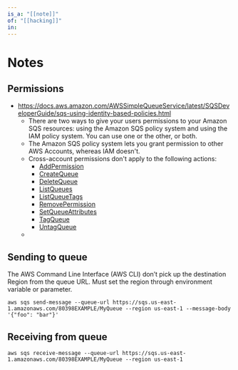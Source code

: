 ```yaml
---
is_a: "[[note]]"
of: "[[hacking]]"
in: 
---
```

# Notes
## Permissions
- https://docs.aws.amazon.com/AWSSimpleQueueService/latest/SQSDeveloperGuide/sqs-using-identity-based-policies.html
	- There are two ways to give your users permissions to your Amazon SQS resources: using the Amazon SQS policy system and using the IAM policy system. You can use one or the other, or both.
	- The Amazon SQS policy system lets you grant permission to other AWS Accounts, whereas IAM doesn't.
	- Cross-account permissions don't apply to the following actions:
		- [AddPermission](https://docs.aws.amazon.com/AWSSimpleQueueService/latest/APIReference/API_AddPermission.html)
		- [CreateQueue](https://docs.aws.amazon.com/AWSSimpleQueueService/latest/APIReference/API_CreateQueue.html)
		- [DeleteQueue](https://docs.aws.amazon.com/AWSSimpleQueueService/latest/APIReference/API_DeleteQueue.html)
		- [ListQueues](https://docs.aws.amazon.com/AWSSimpleQueueService/latest/APIReference/API_ListQueues.html)
		- [ListQueueTags](https://docs.aws.amazon.com/AWSSimpleQueueService/latest/APIReference/API_ListQueueTags.html)
		- [RemovePermission](https://docs.aws.amazon.com/AWSSimpleQueueService/latest/APIReference/API_RemovePermission.html)
		- [SetQueueAttributes](https://docs.aws.amazon.com/AWSSimpleQueueService/latest/APIReference/API_SetQueueAttributes.html)
		- [TagQueue](https://docs.aws.amazon.com/AWSSimpleQueueService/latest/APIReference/API_TagQueue.html)
		- [UntagQueue](https://docs.aws.amazon.com/AWSSimpleQueueService/latest/APIReference/API_UntagQueue.html)
	- 

## Sending to queue
The AWS Command Line Interface (AWS CLI) don’t pick up the destination Region from the queue URL. Must set the region through environment variable or parameter.

```
aws sqs send-message --queue-url https://sqs.us-east-1.amazonaws.com/80398EXAMPLE/MyQueue --region us-east-1 --message-body '{"foo": "bar"}'
```

## Receiving from queue
```
aws sqs receive-message --queue-url https://sqs.us-east-1.amazonaws.com/80398EXAMPLE/MyQueue --region us-east-1
```

